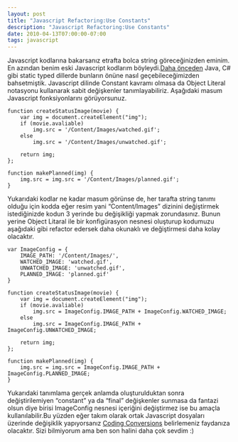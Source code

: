 ```yaml
---
layout: post
title: "Javascript Refactoring:Use Constants"
description: "Javascript Refactoring:Use Constants"
date: 2010-04-13T07:00:00-07:00
tags: javascript
---
```


Javascript kodlarına bakarsanız etrafta bolca string göreceğinizden eminim. En azından benim eski Javascript kodlarım böyleydi.[Daha önceden](https://www.cihataltuntas.com/2008/08/06/replace-magic-number.html) Java, C# gibi static typed dillerde bunların önüne nasıl geçebileceğimizden bahsetmiştik. Javascript dilinde Constant kavramı olmasa da Object Literal notasyonu kullanarak sabit değişkenler tanımlayabiliriz. Aşağıdaki masum Javascript fonksiyonlarını görüyorsunuz.


```
function createStatusImage(movie) {
    var img = document.createElement("img");
    if (movie.avaliable)
        img.src = '/Content/Images/watched.gif';
    else
        img.src = '/Content/Images/unwatched.gif';
 
    return img;
};
 
function makePlanned(img) {
    img.src = img.src = '/Content/Images/planned.gif';
}
``` 

Yukarıdaki kodlar ne kadar masum görünse de, her tarafta string tanımı olduğu için kodda eğer resim yani “Content/Images” dizinini değiştirmek istediğinizde kodun 3 yerinde bu değişikliği yapmak zorundasınız. Bunun yerine Object Litaral ile bir konfigürasyon nesnesi oluşturup kodumuzu aşağıdaki gibi refactor edersek daha okunaklı ve değiştirmesi daha kolay olacaktır.

``` 
var ImageConfig = {
    IMAGE_PATH: '/Content/Images/',
    WATCHED_IMAGE: 'watched.gif',
    UNWATCHED_IMAGE: 'unwatched.gif',
    PLANNED_IMAGE: 'planned.gif'
}
 
function createStatusImage(movie) {
    var img = document.createElement("img");
    if (movie.avaliable)
        img.src = ImageConfig.IMAGE_PATH + ImageConfig.WATCHED_IMAGE;
    else
        img.src = ImageConfig.IMAGE_PATH + ImageConfig.UNWATCHED_IMAGE;
 
    return img;
};
 
function makePlanned(img) {
    img.src = img.src = ImageConfig.IMAGE_PATH + ImageConfig.PLANNED_IMAGE;
}
``` 

Yukarıdaki tanımlama gerçek anlamda oluşturulduktan sonra değiştirilemiyen “constant” ya da “final” değişkenler sunmasa da fantazi olsun diye birisi ImageConfig nesnesi içeriğini değiştirmez ise bu amaçla kullanılabilir.Bu yüzden eğer takım olarak ortak Javascript dosyaları üzerinde değişiklik yapıyorsanız [Coding Conversions](https://en.wikipedia.org/wiki/Coding_conventions) belirlemeniz faydanıza olacaktır. Sizi bilmiyorum ama ben son halini daha çok sevdim :)
